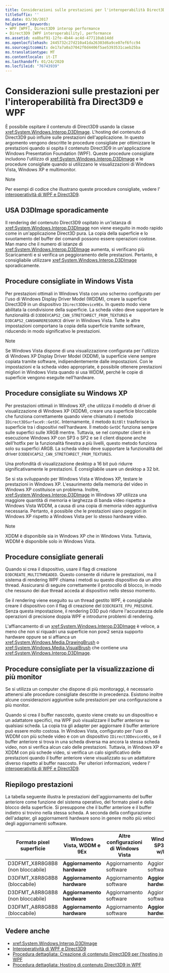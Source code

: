 ```yaml
---
title: Considerazioni sulle prestazioni per l'interoperabilità Direct3D9 e WPF
titleSuffix: ''
ms.date: 03/30/2017
helpviewer_keywords:
- WPF [WPF], Direct3D9 interop performance
- Direct3D9 [WPF interoperability], performance
ms.assetid: ea8baf91-12fe-4b44-ac4d-477110ab14dd
ms.openlocfilehash: 2445732c27d210a41da26303d6a9ce07ef6fcc94
ms.sourcegitcommit: de17a7a0a37042f0d4406f5ae5393531caeb25ba
ms.translationtype: MT
ms.contentlocale: it-IT
ms.lasthandoff: 01/24/2020
ms.locfileid: "76743939"
---
```

# <a name="performance-considerations-for-direct3d9-and-wpf-interoperability"></a>Considerazioni sulle prestazioni per l'interoperabilità fra Direct3D9 e WPF
È possibile ospitare il contenuto di Direct3D9 usando la classe <xref:System.Windows.Interop.D3DImage>. L'hosting del contenuto di Direct3D9 può influire sulle prestazioni dell'applicazione. In questo argomento vengono descritte le procedure consigliate per ottimizzare le prestazioni quando si ospita il contenuto Direct3D9 in un'applicazione Windows Presentation Foundation (WPF). Queste procedure consigliate includono l'utilizzo di <xref:System.Windows.Interop.D3DImage> e le procedure consigliate quando si utilizzano le visualizzazioni di Windows Vista, Windows XP e multimonitor.  
  
> [!NOTE]
> Per esempi di codice che illustrano queste procedure consigliate, vedere l' [interoperatività di WPF e Direct3D9](wpf-and-direct3d9-interoperation.md).  
  
## <a name="use-d3dimage-sparingly"></a>USA D3DImage sporadicamente  
 Il rendering del contenuto Direct3D9 ospitato in un'istanza di <xref:System.Windows.Interop.D3DImage> non viene eseguito in modo rapido come in un'applicazione Direct3D pura. La copia della superficie e lo svuotamento del buffer dei comandi possono essere operazioni costose. Man mano che il numero di istanze di <xref:System.Windows.Interop.D3DImage> aumenta, si verificano più Scaricamenti e si verifica un peggioramento delle prestazioni. Pertanto, è consigliabile utilizzare <xref:System.Windows.Interop.D3DImage> sporadicamente.  
  
## <a name="best-practices-on-windows-vista"></a>Procedure consigliate in Windows Vista  
 Per prestazioni ottimali in Windows Vista con uno schermo configurato per l'uso di Windows Display Driver Model (WDDM), creare la superficie Direct3D9 in un dispositivo `IDirect3DDevice9Ex`. In questo modo viene abilitata la condivisione della superficie. La scheda video deve supportare le funzionalità di `D3DDEVCAPS2_CAN_STRETCHRECT_FROM_TEXTURES` e `D3DCAPS2_CANSHARERESOURCE` driver in Windows Vista. Tutte le altre impostazioni comportano la copia della superficie tramite software, riducendo in modo significativo le prestazioni.  
  
> [!NOTE]
> Se Windows Vista dispone di una visualizzazione configurata per l'utilizzo di Windows XP Display Driver Model (XDDM), la superficie viene sempre copiata tramite software, indipendentemente dalle impostazioni. Con le impostazioni e la scheda video appropriate, è possibile ottenere prestazioni migliori in Windows Vista quando si usa WDDM, perché le copie di superficie vengono eseguite nell'hardware.  
  
## <a name="best-practices-on-windows-xp"></a>Procedure consigliate su Windows XP  
 Per prestazioni ottimali in Windows XP, che utilizza il modello di driver di visualizzazione di Windows XP (XDDM), creare una superficie bloccabile che funziona correttamente quando viene chiamato il metodo `IDirect3DSurface9::GetDC`. Internamente, il metodo `BitBlt` trasferisce la superficie tra i dispositivi nell'hardware. Il metodo `GetDC` funziona sempre sulle superfici sulle XRGB mentre. Tuttavia, se nel computer client è in esecuzione Windows XP con SP3 o SP2 e se il client dispone anche dell'hotfix per la funzionalità finestra a più livelli, questo metodo funziona solo su superfici ARGB. La scheda video deve supportare la funzionalità del driver `D3DDEVCAPS2_CAN_STRETCHRECT_FROM_TEXTURES`.  
  
 Una profondità di visualizzazione desktop a 16 bit può ridurre significativamente le prestazioni. È consigliabile usare un desktop a 32 bit.  
  
 Se si sta sviluppando per Windows Vista e Windows XP, testare le prestazioni in Windows XP. L'esaurimento della memoria del video in Windows XP costituisce un problema. Inoltre, <xref:System.Windows.Interop.D3DImage> in Windows XP utilizza una maggiore quantità di memoria e larghezza di banda video rispetto a Windows Vista WDDM, a causa di una copia di memoria video aggiuntiva necessaria. Pertanto, è possibile che le prestazioni siano peggiori in Windows XP rispetto a Windows Vista per lo stesso hardware video.  
  
> [!NOTE]
> XDDM è disponibile sia in Windows XP che in Windows Vista. Tuttavia, WDDM è disponibile solo in Windows Vista.  
  
## <a name="general-best-practices"></a>Procedure consigliate generali  
 Quando si crea il dispositivo, usare il flag di creazione `D3DCREATE_MULTITHREADED`. Questo consente di ridurre le prestazioni, ma il sistema di rendering WPF chiama i metodi su questo dispositivo da un altro thread. Assicurarsi di seguire correttamente il protocollo di blocco, in modo che nessuno dei due thread acceda al dispositivo nello stesso momento.  
  
 Se il rendering viene eseguito su un thread gestito WPF, è consigliabile creare il dispositivo con il flag di creazione del `D3DCREATE_FPU_PRESERVE`. Senza questa impostazione, il rendering D3D può ridurre l'accuratezza delle operazioni di precisione doppia WPF e introdurre problemi di rendering.  
  
 L'affiancamento di un <xref:System.Windows.Interop.D3DImage> è veloce, a meno che non si riquadri una superficie non pow2 senza supporto hardware oppure se si affianca un <xref:System.Windows.Media.DrawingBrush> o <xref:System.Windows.Media.VisualBrush> che contiene una <xref:System.Windows.Interop.D3DImage>.  
  
## <a name="best-practices-for-multi-monitor-displays"></a>Procedure consigliate per la visualizzazione di più monitor  
 Se si utilizza un computer che dispone di più monitoraggi, è necessario attenersi alle procedure consigliate descritte in precedenza. Esistono inoltre alcune considerazioni aggiuntive sulle prestazioni per una configurazione a più monitor.  
  
 Quando si crea il buffer nascosto, questo viene creato su un dispositivo e un adattatore specifici, ma WPF può visualizzare il buffer anteriore su qualsiasi scheda. La copia tra gli adapter per aggiornare il buffer anteriore può essere molto costosa. In Windows Vista, configurato per l'uso di WDDM con più schede video e con un dispositivo `IDirect3DDevice9Ex`, se il buffer anteriore si trova in una scheda diversa ma ancora la stessa scheda video, non si verifica alcun calo delle prestazioni. Tuttavia, in Windows XP e XDDM con più schede video, si verifica un calo significativo delle prestazioni quando il buffer anteriore viene visualizzato su un adattatore diverso rispetto al buffer nascosto. Per ulteriori informazioni, vedere l' [interoperatività di WPF e Direct3D9](wpf-and-direct3d9-interoperation.md).  
  
## <a name="performance-summary"></a>Riepilogo prestazioni  
 La tabella seguente illustra le prestazioni dell'aggiornamento del buffer anteriore come funzione del sistema operativo, del formato pixel e della blocco della superficie. Si presuppone che il buffer anteriore e il buffer indietro si trovino nella stessa scheda. A seconda della configurazione dell'adapter, gli aggiornamenti hardware sono in genere molto più veloci degli aggiornamenti software.  
  
|Formato pixel superficie|Windows Vista, WDDM e 9Ex|Altre configurazioni di Windows Vista|Windows XP SP3 o SP2 w/hotfix|Windows XP SP2|  
|--------------------------|---------------------------------|----------------------------------------|--------------------------------------|--------------------|  
|D3DFMT_X8R8G8B8 (non bloccabile)|**Aggiornamento hardware**|Aggiornamento software|Aggiornamento software|Aggiornamento software|  
|D3DFMT_X8R8G8B8 (bloccabile)|**Aggiornamento hardware**|Aggiornamento software|**Aggiornamento hardware**|**Aggiornamento hardware**|  
|D3DFMT_A8R8G8B8 (non bloccabile)|**Aggiornamento hardware**|Aggiornamento software|Aggiornamento software|Aggiornamento software|  
|D3DFMT_A8R8G8B8 (bloccabile)|**Aggiornamento hardware**|Aggiornamento software|**Aggiornamento hardware**|Aggiornamento software|  
  
## <a name="see-also"></a>Vedere anche

- <xref:System.Windows.Interop.D3DImage>
- [Interoperatività di WPF e Direct3D9](wpf-and-direct3d9-interoperation.md)
- [Procedura dettagliata: Creazione di contenuto Direct3D9 per l'hosting in WPF](walkthrough-creating-direct3d9-content-for-hosting-in-wpf.md)
- [Procedura dettagliata: Hosting di contenuto Direct3D9 in WPF](walkthrough-hosting-direct3d9-content-in-wpf.md)
